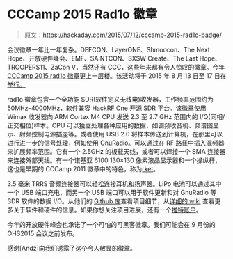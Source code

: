 # CCCamp 2015 Rad1o 徽章

> 原文：<https://hackaday.com/2015/07/12/cccamp-2015-rad1o-badge/>

会议徽章一年比一年复杂。DEFCON、LayerONE、Shmoocon、The Next Hope、开放硬件峰会、EMF、SAINTCON、SXSW Create、The Last Hope、TROOPERS11、ZaCon V，当然还有 CCC，这些年来都有令人惊叹的徽章。今年 [CCCamp 2015 rad1o 徽章](http://events.ccc.de/2015/07/10/rad1o/)更上一层楼。该活动将于 2015 年 8 月 13 日至 17 日在[举行。](http://events.ccc.de/camp/2015/wiki/Main_Page)

rad1o 徽章包含一个全功能 SDR(软件定义无线电)收发器，工作频率范围约为 50MHz–4000MHz，软件兼容 [HackRF One](https://greatscottgadgets.com/hackrf/) 开源 SDR 平台。该徽章使用 Wimax 收发器向 ARM Cortex M4 CPU 发送 2.3 至 2.7 GHz 范围内的 I/Q(同相/正交相位)样本。CPU 可以独立处理各种应用的数据，如调频收音机、频谱图显示、射频控制电源插座等。或者使用 USB 2.0 将样本传送到计算机，在那里可以进行进一步的信号处理，例如使用 GnuRadio。可以通过在 RF 路径中插入混频器来扩展频率范围。它有一个 2.5GHz 的板载天线，或者可以焊接一个 SMA 连接器来连接外部天线。有一个诺基亚 6100 130×130 像素液晶显示器和一个操纵杆，这也是早期的 CCCamp 2011 徽章中的特色，称为[rket](http://r0ket.de)。

3.5 毫米 TRRS 音频连接器可以轻松连接耳机和扬声器。LiPo 电池可以通过其中一个 USB 端口充电，而另一个 USB 端口可以用于软件更新和对 GnuRadio 等 SDR 软件的数据 I/O。从他们的 [Github 库](https://github.com/rad1o)查看项目细节，从[详细的 wiki](https://rad1o.badge.events.ccc.de) 查看更多关于软件和硬件的信息。如果你想关注项目进展，还有一个[推特账户](https://twitter.com/rad1obadge)。

今年的开放硬件峰会也承诺了一个可怕的可黑客徽章。我们可能会在 9 月份的 OHS2015 会议之前发布。

感谢[Andz]向我们透露了这个令人敬畏的徽章。